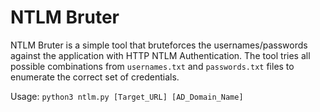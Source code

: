 # NTLM Bruter
NTLM Bruter is a simple tool that bruteforces the usernames/passwords against the application with HTTP NTLM Authentication.
The tool tries all possible combinations from ```usernames.txt``` and ```passwords.txt``` files to enumerate the correct set of credentials.


Usage: ```python3 ntlm.py [Target_URL] [AD_Domain_Name]```
